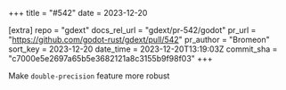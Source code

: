 +++
title = "#542"
date = 2023-12-20

[extra]
repo = "gdext"
docs_rel_url = "gdext/pr-542/godot"
pr_url = "https://github.com/godot-rust/gdext/pull/542"
pr_author = "Bromeon"
sort_key = 2023-12-20
date_time = 2023-12-20T13:19:03Z
commit_sha = "c7000e5e2697a65b5e3682121a8c3155b9f98f03"
+++

Make `double-precision` feature more robust
